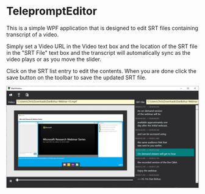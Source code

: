 # TelepromptEditor

This is a simple WPF application that is designed to edit SRT files containing transcript of a video.

Simply set a Video URL in the Video text box and the location
of the SRT file in the "SRT File" text box and the transcript
will automatically sync as the video plays or as you move
the slider.

Click on the SRT list entry to edit the contents.  When you are
done click the save button on the toolbar to save the updated
SRT file.

![](screenshot.png)